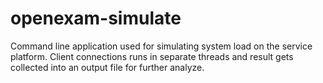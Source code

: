 # openexam-simulate
Command line application used for simulating system load on the service platform. Client connections runs in separate threads and result gets collected into an output file for further analyze.
